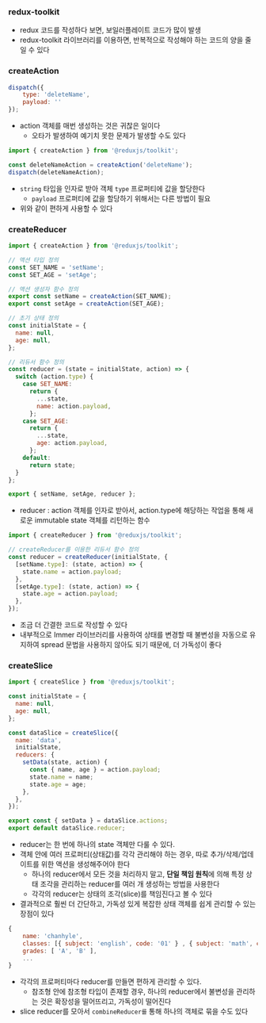 ### redux-toolkit
- redux 코드를 작성하다 보면, 보일러플레이트 코드가 많이 발생
- redux-toolkit 라이브러리를 이용하면, 반복적으로 작성해야 하는 코드의 양을 줄일 수 있다

### createAction

```js
dispatch({
	type: 'deleteName',
	payload: ''
});
```
- action 객체를 매번 생성하는 것은 귀찮은 일이다
	- 오타가 발생하여 예기치 못한 문제가 발생할 수도 있다

```js
import { createAction } from '@reduxjs/toolkit';

const deleteNameAction = createAction('deleteName');
dispatch(deleteNameAction);
```
- `string` 타입을 인자로 받아 객체 `type` 프로퍼티에 값을 할당한다
	- `payload` 프로퍼티에 값을 할당하기 위해서는 다른 방법이 필요
- 위와 같이 편하게 사용할 수 있다

### createReducer

```js
import { createAction } from '@reduxjs/toolkit';

// 액션 타입 정의
const SET_NAME = 'setName';
const SET_AGE = 'setAge';

// 액션 생성자 함수 정의
export const setName = createAction(SET_NAME);
export const setAge = createAction(SET_AGE);

// 초기 상태 정의
const initialState = {
  name: null,
  age: null,
};

// 리듀서 함수 정의
const reducer = (state = initialState, action) => {
  switch (action.type) {
    case SET_NAME:
      return {
        ...state,
        name: action.payload,
      };
    case SET_AGE:
      return {
        ...state,
        age: action.payload,
      };
    default:
      return state;
  }
};

export { setName, setAge, reducer };
```
- reducer : action 객체를 인자로 받아서, action.type에 해당하는 작업을 통해 새로운 immutable state 객체를 리턴하는 함수

```js
import { createReducer } from '@reduxjs/toolkit';

// createReducer를 이용한 리듀서 함수 정의
const reducer = createReducer(initialState, {
  [setName.type]: (state, action) => {
    state.name = action.payload;
  },
  [setAge.type]: (state, action) => {
    state.age = action.payload;
  },
});
```
- 조금 더 간결한 코드로 작성할 수 있다
- 내부적으로 Immer 라이브러리를 사용하여 상태를 변경할 때 불변성을 자동으로 유지하여 spread 문법을 사용하지 않아도 되기 때문에, 더 가독성이 좋다

### createSlice

```js
import { createSlice } from '@reduxjs/toolkit';

const initialState = {
  name: null,
  age: null,
};

const dataSlice = createSlice({
  name: 'data',
  initialState,
  reducers: {
    setData(state, action) {
      const { name, age } = action.payload;
      state.name = name;
      state.age = age;
    },
  },
});

export const { setData } = dataSlice.actions;
export default dataSlice.reducer;
```
- reducer는 한 번에 하나의 state 객체만 다룰 수 있다.
- 객체 안에 여러 프로퍼티(상태값)를 각각 관리해야 하는 경우, 따로 추가/삭제/업데이트를 위한 액션을 생성해주어야 한다
	- 하나의 reducer에서 모든 것을 처리하지 말고, **단일 책임 원칙**에 의해 특정 상태 조각을 관리하는 reducer를 여러 개 생성하는 방법을 사용한다
	- 각각의 reducer는 상태의 조각(slice)를 책임진다고 볼 수 있다
- 결과적으로 훨씬 더 간단하고, 가독성 있게 복잡한 상태 객체를 쉽게 관리할 수 있는 장점이 있다
```js
{
	name: 'chanhyle',
	classes: [{ subject: 'english', code: '01' } , { subject: 'math', code: '02' }],
	grades: [ 'A', 'B' ],
	...
}
```
- 각각의 프로퍼티마다 reducer를 만들면 편하게 관리할 수 있다.
	- 참조형 안에 참조형 타입이 존재할 경우, 하나의 reducer에서 불변성을 관리하는 것은 확장성을 떨어뜨리고, 가독성이 떨어진다
- slice reducer를 모아서 `combineReducer를` 통해 하나의 객체로 묶을 수도 있다